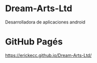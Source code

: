 # Dream-Arts-Ltd
  Desarrolladora de aplicaciones android
# GitHub Pagés
https://erickecc.github.io/Dream-Arts-Ltd/